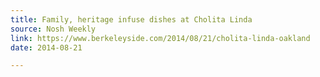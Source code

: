 ```yaml
---
title: Family, heritage infuse dishes at Cholita Linda
source: Nosh Weekly
link: https://www.berkeleyside.com/2014/08/21/cholita-linda-oakland
date: 2014-08-21

---
```

